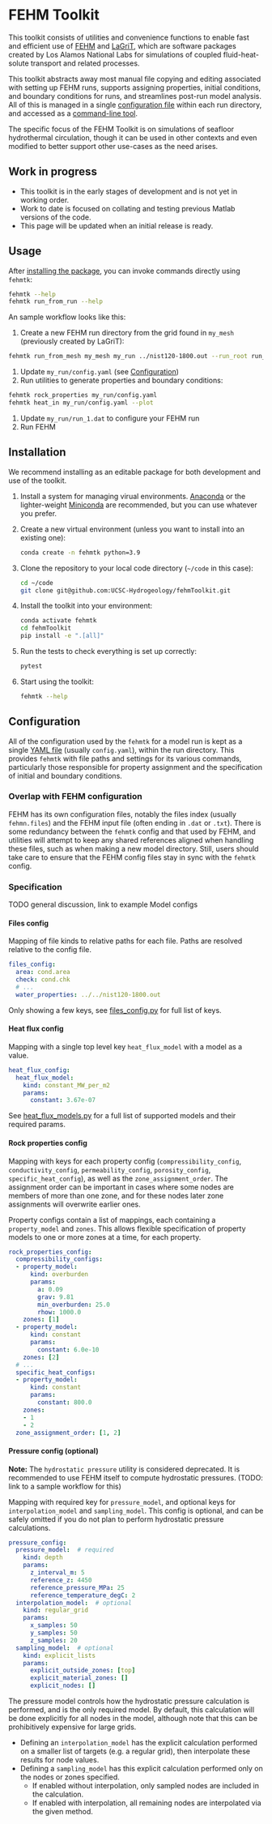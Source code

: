 # FEHM Toolkit
This toolkit consists of utilities and convenience functions to enable fast and efficient use of [FEHM](https://github.com/lanl/FEHM) and [LaGriT](https://github.com/lanl/LaGriT), which are software packages created by Los Alamos National Labs for simulations of coupled fluid-heat-solute transport and related processes.

This toolkit abstracts away most manual file copying and editing associated with setting up FEHM runs, supports assigning properties, initial conditions, and boundary conditions for runs, and streamlines post-run model analysis. All of this is managed in a single [configuration file](#configuration) within each run directory, and accessed as a [command-line tool](#usage).

The specific focus of the FEHM Toolkit is on simulations of seafloor hydrothermal circulation, though it can be used in other contexts and even modified to better support other use-cases as the need arises.

## Work in progress
* This toolkit is in the early stages of development and is not yet in working order.
* Work to date is focused on collating and testing previous Matlab versions of the code.
* This page will be updated when an initial release is ready.

## Usage
After [installing the package](#installation), you can invoke commands directly using `fehmtk`:
```zsh
fehmtk --help
fehmtk run_from_run --help
```

An sample workflow looks like this:
1. Create a new FEHM run directory from the grid found in `my_mesh` (previously created by LaGriT):

```zsh
fehmtk run_from_mesh my_mesh my_run ../nist120-1800.out --run_root run_1
```

1. Update `my_run/config.yaml` (see [Configuration](#configuration))
1. Run utilities to generate properties and boundary conditions:

```zsh
fehmtk rock_properties my_run/config.yaml
fehmtk heat_in my_run/config.yaml --plot
```

1. Update `my_run/run_1.dat` to configure your FEHM run
1. Run FEHM

## Installation
We recommend installing as an editable package for both development and use of the toolkit.

1. Install a system for managing virual environments. [Anaconda](https://www.anaconda.com/products/distribution#Downloads) or the lighter-weight [Miniconda](https://docs.conda.io/en/latest/miniconda.html#latest-miniconda-installer-links) are recommended, but you can use whatever you prefer.
1. Create a new virtual environment (unless you want to install into an existing one):

    ```zsh
    conda create -n fehmtk python=3.9
    ```

1. Clone the repository to your local code directory (`~/code` in this case):

    ```zsh
    cd ~/code
    git clone git@github.com:UCSC-Hydrogeology/fehmToolkit.git
    ```

1. Install the toolkit into your environment:

    ```zsh
    conda activate fehmtk
    cd fehmToolkit
    pip install -e ".[all]"
    ```

1. Run the tests to check everything is set up correctly:

    ```zsh
    pytest
    ```

1. Start using the toolkit:

    ```zsh
    fehmtk --help
    ```

## Configuration
All of the configuration used by the `fehmtk` for a model run is kept as a single [YAML file](https://yaml.org/spec/1.2.2/#chapter-2-language-overview) (usually `config.yaml`), within the run directory. This provides `fehmtk` with file paths and settings for its various commands, particularly those responsible for property assignment and the specification of initial and boundary conditions.

### Overlap with FEHM configuration
FEHM has its own configuration files, notably the files index (usually `fehmn.files`) and the FEHM input file (often ending in `.dat` or `.txt`). There is some redundancy between the `fehmtk` config and that used by FEHM, and utilities will attempt to keep any shared references aligned when handling these files, such as when making a new model directory. Still, users should take care to ensure that the FEHM config files stay in sync with the `fehmtk` config.

### Specification
TODO general discussion, link to example
Model configs

#### Files config
Mapping of file kinds to relative paths for each file. Paths are resolved relative to the config file.
```yaml
files_config:
  area: cond.area
  check: cond.chk
  # ...
  water_properties: ../../nist120-1800.out
```
Only showing a few keys, see [files_config.py](fehm_toolkit/config/files_config.py) for full list of keys.

#### Heat flux config
Mapping with a single top level key `heat_flux_model` with a model as a value.
```yaml
heat_flux_config:
  heat_flux_model:
    kind: constant_MW_per_m2
    params:
      constant: 3.67e-07
```

See [heat_flux_models.py](fehm_toolkit/preprocessors/heat_flux_models.py) for a full list of supported models and their required params.

#### Rock properties config
Mapping with keys for each property config (`compressibility_config`, `conductivity_config`, `permeability_config`, `porosity_config`, `specific_heat_config`), as well as the `zone_assignment_order`. The assignment order can be important in cases where some nodes are members of more than one zone, and for these nodes later zone assignments will overwrite earlier ones.

Property configs contain a list of mappings, each containing a `property_model` and `zones`. This allows flexible specification of property models to one or more zones at a time, for each property.

```yaml
rock_properties_config:
  compressibility_configs:
  - property_model:
      kind: overburden
      params:
        a: 0.09
        grav: 9.81
        min_overburden: 25.0
        rhow: 1000.0
    zones: [1]
  - property_model:
      kind: constant
      params:
        constant: 6.0e-10
    zones: [2]
  # ...
  specific_heat_configs:
  - property_model:
      kind: constant
      params:
        constant: 800.0
    zones:
    - 1
    - 2
  zone_assignment_order: [1, 2]
```

#### Pressure config (optional)
**Note:** The `hydrostatic pressure` utility is considered deprecated. It is recommended to use FEHM itself to compute hydrostatic pressures. (TODO: link to a sample workflow for this)

Mapping with required key for `pressure_model`, and optional keys for `interpolation_model` and `sampling_model`. This config is optional, and can be safely omitted if you do not plan to perform hydrostatic pressure calculations.

```yaml
pressure_config:
  pressure_model:  # required
    kind: depth
    params:
      z_interval_m: 5
      reference_z: 4450
      reference_pressure_MPa: 25
      reference_temperature_degC: 2
  interpolation_model:  # optional
    kind: regular_grid
    params:
      x_samples: 50
      y_samples: 50
      z_samples: 20
  sampling_model:  # optional
    kind: explicit_lists
    params:
      explicit_outside_zones: [top]
      explicit_material_zones: []
      explicit_nodes: []
```

The pressure model controls how the hydrostatic pressure calculation is performed, and is the only required model. By default, this calculation will be done explicitly for all nodes in the model, although note that this can be prohibitively expensive for large grids.

* Defining an `interpolation_model` has the explicit calculation performed on a smaller list of targets (e.g. a regular grid), then interpolate these results for node values.
* Defining a `sampling_model` has this explicit calculation performed only on the nodes or zones specified.
  * If enabled without interpolation, only sampled nodes are included in the calculation.
  * If enabled with interpolation, all remaining nodes are interpolated via the given method.
